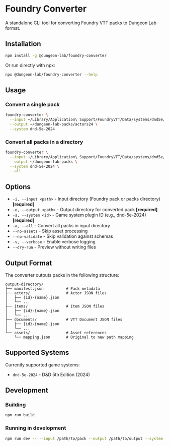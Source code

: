 # Foundry Converter

A standalone CLI tool for converting Foundry VTT packs to Dungeon Lab format.

## Installation

```bash
npm install -g @dungeon-lab/foundry-converter
```

Or run directly with npx:

```bash
npx @dungeon-lab/foundry-converter --help
```

## Usage

### Convert a single pack

```bash
foundry-converter \
  --input ~/Library/Application\ Support/FoundryVTT/Data/systems/dnd5e/packs/actors24 \
  --output ~/dungeon-lab-packs/actors24 \
  --system dnd-5e-2024
```

### Convert all packs in a directory

```bash
foundry-converter \
  --input ~/Library/Application\ Support/FoundryVTT/Data/systems/dnd5e/packs \
  --output ~/dungeon-lab-packs \
  --system dnd-5e-2024 \
  --all
```

## Options

- `-i, --input <path>` - Input directory (Foundry pack or packs directory) **[required]**
- `-o, --output <path>` - Output directory for converted pack **[required]**
- `-s, --system <id>` - Game system plugin ID (e.g., dnd-5e-2024) **[required]**
- `-a, --all` - Convert all packs in input directory
- `--no-assets` - Skip asset processing
- `--no-validate` - Skip validation against schemas
- `-v, --verbose` - Enable verbose logging
- `--dry-run` - Preview without writing files

## Output Format

The converter outputs packs in the following structure:

```
output-directory/
├── manifest.json          # Pack metadata
├── actors/                # Actor JSON files
│   ├── {id}-{name}.json
│   └── ...
├── items/                 # Item JSON files
│   ├── {id}-{name}.json
│   └── ...
├── documents/             # VTT Document JSON files
│   ├── {id}-{name}.json
│   └── ...
└── assets/                # Asset references
    └── mapping.json       # Original to new path mapping
```

## Supported Systems

Currently supported game systems:
- `dnd-5e-2024` - D&D 5th Edition (2024)

## Development

### Building

```bash
npm run build
```

### Running in development

```bash
npm run dev -- --input /path/to/pack --output /path/to/output --system dnd-5e-2024
```